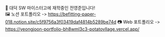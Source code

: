 🥔 대덕 SW 마이스터고에 재학중인 전영준입니다! <br/>
🖼️ 노션 포트폴리오 -> https://befitting-paper-018.notion.site/c5f9756a3f03419daf4814b5289be74d
📷 Web 포트폴리오 -> https://yeongjoon-portfolio-bh8wml3c3-potatovllage.vercel.app/
  
<!--
**potatovllage/potatovllage** is a ✨ _special_ ✨ repository because its `README.md` (this file) appears on your GitHub profile.

Here are some ideas to get you started:

- 🔭 I’m currently working on ...
- 🌱 I’m currently learning ...
- 👯 I’m looking to collaborate on ...
- 🤔 I’m looking for help with ...
- 💬 Ask me about ...
- 📫 How to reach me: ...
- 😄 Pronouns: ...
- ⚡ Fun fact: ...
-->
